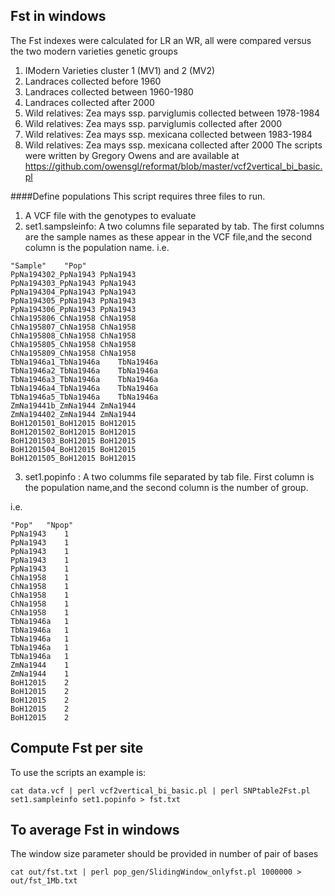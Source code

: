 ## Fst in windows
The Fst indexes were calculated for LR an WR, all were compared versus the two modern varieties genetic groups
1) IModern Varieties cluster 1 (MV1) and 2 (MV2)
2) Landraces collected before 1960
3) Landraces collected between 1960-1980
4) Landraces collected after 2000
5) Wild relatives: Zea mays ssp. parviglumis collected between 1978-1984
6) Wild relatives: Zea mays ssp. parviglumis collected after 2000
7) Wild relatives: Zea mays ssp. mexicana collected between 1983-1984
8) Wild relatives: Zea mays ssp. mexicana collected after 2000
The scripts were written by Gregory Owens and are available at https://github.com/owensgl/reformat/blob/master/vcf2vertical_bi_basic.pl

####Define  populations
This script requires three files to run.
1) A VCF file with the genotypes to evaluate
2) set1.sampsleinfo: A two columns file separated by tab. The first columns are the sample names as these appear in the VCF file,and the second column is the population name.
i.e.
```
"Sample"	"Pop"
PpNa194302_PpNa1943	PpNa1943
PpNa194303_PpNa1943	PpNa1943
PpNa194304_PpNa1943	PpNa1943
PpNa194305_PpNa1943	PpNa1943
PpNa194306_PpNa1943	PpNa1943
ChNa195806_ChNa1958	ChNa1958
ChNa195807_ChNa1958	ChNa1958
ChNa195808_ChNa1958	ChNa1958
ChNa195805_ChNa1958	ChNa1958
ChNa195809_ChNa1958	ChNa1958
TbNa1946a1_TbNa1946a	TbNa1946a
TbNa1946a2_TbNa1946a	TbNa1946a
TbNa1946a3_TbNa1946a	TbNa1946a
TbNa1946a4_TbNa1946a	TbNa1946a
TbNa1946a5_TbNa1946a	TbNa1946a
ZmNa19441b_ZmNa1944	ZmNa1944
ZmNa194402_ZmNa1944	ZmNa1944
BoH1201501_BoH12015	BoH12015
BoH1201502_BoH12015	BoH12015
BoH1201503_BoH12015	BoH12015
BoH1201504_BoH12015	BoH12015
BoH1201505_BoH12015	BoH12015
```

3) set1.popinfo : A two columms file separated by tab file. First column is the population name,and the second column is the number of group.

i.e.

	"Pop"	"Npop"
	PpNa1943	1
	PpNa1943	1
	PpNa1943	1
	PpNa1943	1
	PpNa1943	1
	ChNa1958	1
	ChNa1958	1
	ChNa1958	1
	ChNa1958	1
	ChNa1958	1
	TbNa1946a	1
	TbNa1946a	1
	TbNa1946a	1
	TbNa1946a	1
	TbNa1946a	1
	ZmNa1944	1
	ZmNa1944	1
	BoH12015	2
	BoH12015	2
	BoH12015	2
	BoH12015	2
	BoH12015	2

## Compute Fst per site
To use the scripts an example is:

	cat data.vcf | perl vcf2vertical_bi_basic.pl | perl SNPtable2Fst.pl set1.sampleinfo set1.popinfo > fst.txt


## To average Fst in windows
The window size parameter should be provided in number of pair of bases

	cat out/fst.txt | perl pop_gen/SlidingWindow_onlyfst.pl 1000000 > out/fst_1Mb.txt

